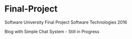 # Final-Project

Software University Final Project 
Software Technologies 2016

Blog with Simple Chat System - Still in Progress
